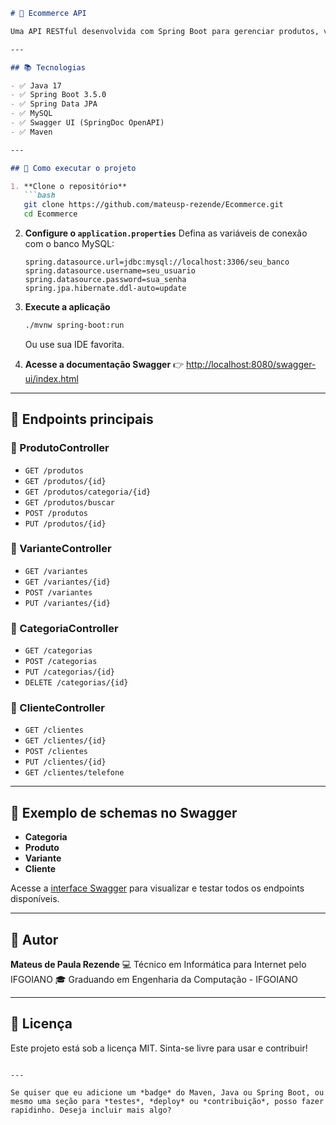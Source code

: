 

````markdown
# 🛒 Ecommerce API

Uma API RESTful desenvolvida com Spring Boot para gerenciar produtos, variantes, categorias e clientes de um sistema de comércio eletrônico.

---

## 📚 Tecnologias

- ✅ Java 17
- ✅ Spring Boot 3.5.0
- ✅ Spring Data JPA
- ✅ MySQL
- ✅ Swagger UI (SpringDoc OpenAPI)
- ✅ Maven

---

## 🚀 Como executar o projeto

1. **Clone o repositório**
   ```bash
   git clone https://github.com/mateusp-rezende/Ecommerce.git
   cd Ecommerce
````

2. **Configure o `application.properties`**
   Defina as variáveis de conexão com o banco MySQL:

   ```properties
   spring.datasource.url=jdbc:mysql://localhost:3306/seu_banco
   spring.datasource.username=seu_usuario
   spring.datasource.password=sua_senha
   spring.jpa.hibernate.ddl-auto=update
   ```

3. **Execute a aplicação**

   ```bash
   ./mvnw spring-boot:run
   ```

   Ou use sua IDE favorita.

4. **Acesse a documentação Swagger**
   👉 [http://localhost:8080/swagger-ui/index.html](http://localhost:8080/swagger-ui/index.html)

---

## 📌 Endpoints principais

### 🔹 ProdutoController

* `GET /produtos`
* `GET /produtos/{id}`
* `GET /produtos/categoria/{id}`
* `GET /produtos/buscar`
* `POST /produtos`
* `PUT /produtos/{id}`

### 🔹 VarianteController

* `GET /variantes`
* `GET /variantes/{id}`
* `POST /variantes`
* `PUT /variantes/{id}`

### 🔹 CategoriaController

* `GET /categorias`
* `POST /categorias`
* `PUT /categorias/{id}`
* `DELETE /categorias/{id}`

### 🔹 ClienteController

* `GET /clientes`
* `GET /clientes/{id}`
* `POST /clientes`
* `PUT /clientes/{id}`
* `GET /clientes/telefone`

---

## 🧪 Exemplo de schemas no Swagger

* **Categoria**
* **Produto**
* **Variante**
* **Cliente**

Acesse a [interface Swagger](http://localhost:8080/swagger-ui/index.html) para visualizar e testar todos os endpoints disponíveis.

---

## 👤 Autor

**Mateus de Paula Rezende**
💻 Técnico em Informática para Internet pelo IFGOIANO
🎓 Graduando em Engenharia da Computação - IFGOIANO


---

## 📃 Licença

Este projeto está sob a licença MIT. Sinta-se livre para usar e contribuir!

```

---

Se quiser que eu adicione um *badge* do Maven, Java ou Spring Boot, ou mesmo uma seção para *testes*, *deploy* ou *contribuição*, posso fazer rapidinho. Deseja incluir mais algo?
```
